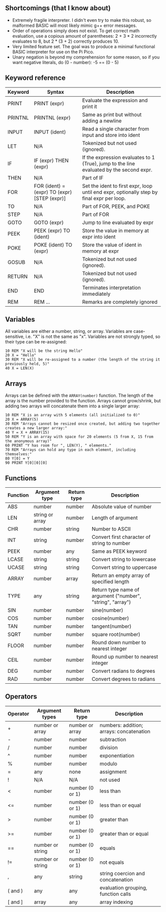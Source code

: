 ## Shortcomings (that I know about)

* Extremely fragile interpreter. I didn't even try to make this robust, so malformed BASIC will most likely mimic g++ error messages.
* Order of operations simply does not exist. To get correct math evaluation, use a copious amount of parentheses:
	2 + 3 * 2 incorrectly evaluates to 8, but 2 * (3 + 2) correctly produces 10.
* Very limited feature set. The goal was to produce a minimal functional BASIC interpreter for use on the Pi Pico.
* Unary negation is beyond my comprehension for some reason, so if you want negative literals, do (0 - number): -5 == (0 - 5)

## Keyword reference

| Keyword | Syntax           | Description |
|---------|------------------|-------------|
| PRINT   | PRINT (expr) | Evaluate the expression and print it |
| PRINTNL | PRINTNL (expr) | Same as print but without adding a newline |
| INPUT   | INPUT (ident) | Read a single character from input and store into ident |
| LET     | N/A    | Tokenized but not used (ignored). |
| IF      | IF (expr) THEN (expr) | If the expression evaluates to 1 (True), jump to the line evaluated by the second expr. |
| THEN    | N/A | Part of IF |
| FOR     | FOR (ident) = (expr) TO (expr) \[STEP (expr)\] | Set the ident to first expr, loop until end expr, optionally step by final expr per loop. |
| TO      | N/A | Part of FOR, PEEK, and POKE |
| STEP    | N/A | Part of FOR |
| GOTO    | GOTO (expr) | Jump to line evaluated by expr |
| PEEK    | PEEK (expr) TO (ident) | Store the value in memory at expr into ident |
| POKE    | POKE (ident) TO (expr) | Store the value of ident in memory at expr |
| GOSUB   | N/A | Tokenized but not used (ignored). |
| RETURN  | N/A | Tokenized but not used (ignored). |
| END     | END | Terminates interpretation immediately |
| REM     | REM ... | Remarks are completely ignored |

## Variables

All variables are either a number, string, or array.
Variables are case-sensitive, i.e. "X" is not the same as "x".
Variables are not strongly typed, so their type can be re-assigned:

```basic
10 REM "X will be the string Hello"
20 X = "Hello"
30 REM "X will be re-assigned to a number (the length of the string it previously held, 5)"
40 X = LEN(X)
```

## Arrays

Arrays can be defined with the `ARRAY(number)` function. The length of the array is the number provided
to the function. Arrays cannot grow/shrink, but adding two arrays will concatenate them into a single
larger array:

```basic
10 REM "X is an array with 5 elements (all initialized to 0)"
20 X = ARRAY(5)
30 REM "Arrays cannot be resized once created, but adding two together creates a new larger array:"
40 Y = X + ARRAY(15)
50 REM "Y is an array with space for 20 elements (5 from X, 15 from the anonymous array)"
60 PRINT "Y has room for ", LEN(Y), " elements."
70 REM "Arrays can hold any type in each element, including themselves:"
80 Y[0] = Y
90 PRINT Y[0][0][0]
```

## Functions

| Function | Argument type   | Return type | Description |
|----------|-----------------|-------------|-------------|
| ABS      | number          | number | Absolute value of number |
| LEN      | string or array | number | Length of argument|
| CHR      | number          | string | Number to ASCII|
| INT      | string          | number | Convert first character of string to number|
| PEEK     | number          | any    | Same as PEEK keyword |
| LCASE    | string          | string | Convert string to lowercase|
| UCASE    | string          | string | Convert string to uppercase|
| ARRAY    | number          | array | Return an empty array of specified length|
| TYPE     | any             | string | Return type name of argument ("number", "string", "array")|
| SIN      | number          | number | sine(number)|
| COS      | number          | number | cosine(number)|
| TAN      | number          | number | tangent(number)|
| SQRT     | number          | number | square root(number)|
| FLOOR    | number          | number | Round down number to nearest integer|
| CEIL     | number          | number | Round up number to nearest integer|
| DEG      | number          | number | Convert radians to degrees|
| RAD      | number          | number | Convert degrees to radians|

## Operators

| Operator | Argument types | Return type | Description |
|----------|----------------|-------------|-------------|
| +        | number or array | number or array | numbers: addition; arrays: concatenation |
| -        | number | number | subtraction |
| /        | number | number | division |
| ^        | number | number | exponentiation |
| %        | number | number | modulo |
| =        | any    | none   | assignment |
| !        | N/A    | N/A    | not used |
| <        | number | number (0 or 1) | less than |
| <=       | number | number (0 or 1) | less than or equal |
| >        | number | number (0 or 1) | greater than |
| >=       | number | number (0 or 1) | greater than or equal |
| ==       | number or string | number (0 or 1) | equals |
| !=       | number or string | number (0 or 1) | not equals |
| ,        | any | string | string coercion and concatenation |
| ( and )  | any | any | evaluation grouping, function calls |
| \[ and \]  | array | any | array indexing |
